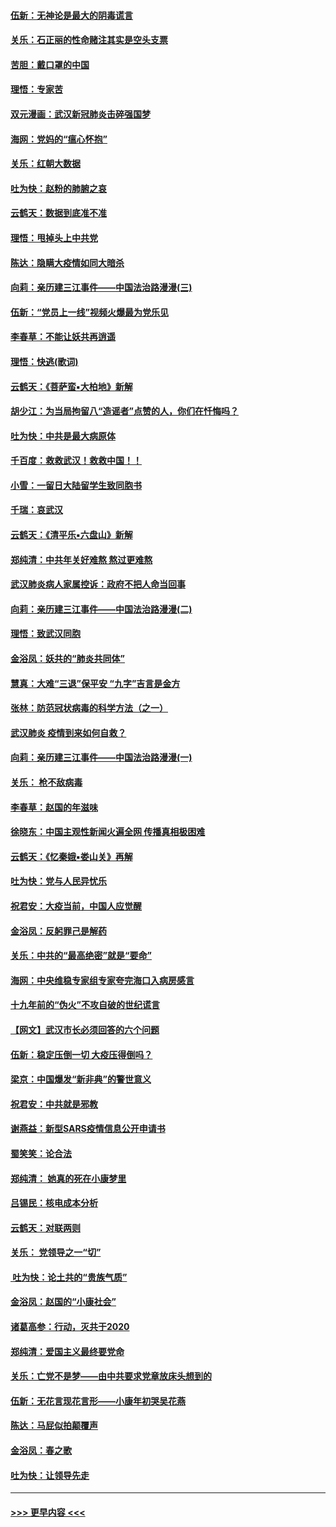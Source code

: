 #### [伍新：无神论是最大的阴毒谎言](../pages/nsc993/n11846129.md?t=02051833) 
#### [关乐：石正丽的性命赌注其实是空头支票](../pages/nsc993/n11846109.md?t=02051833) 
#### [苦胆：戴口罩的中国](../pages/nsc993/n11845576.md?t=02051833) 
#### [理悟：专家苦](../pages/nsc993/n11845564.md?t=02051833) 
#### [双元漫画：武汉新冠肺炎击碎强国梦](../pages/nsc993/n11843320.md?t=02051833) 
#### [海网：党妈的“瘟心怀抱”](../pages/nsc993/n11840740.md?t=02051833) 
#### [关乐：红朝大数据](../pages/nsc993/n11840675.md?t=02051833) 
#### [吐为快：赵粉的肺腑之哀](../pages/nsc993/n11840618.md?t=02051833) 
#### [云鹤天：数据到底准不准](../pages/nsc993/n11840325.md?t=02051833) 
#### [理悟：甩掉头上中共党](../pages/nsc993/n11838826.md?t=02051833) 
#### [陈达：隐瞒大疫情如同大暗杀](../pages/nsc993/n11838771.md?t=02051833) 
#### [向莉：亲历建三江事件——中国法治路漫漫(三)](../pages/nsc993/n11831825.md?t=02051833) 
#### [伍新：“党员上一线”视频火爆最为党乐见](../pages/nsc993/n11838200.md?t=02051833) 
#### [李春草：不能让妖共再逍遥](../pages/nsc993/n11838102.md?t=02051833) 
#### [理悟：快逃(歌词)](../pages/nsc993/n11838083.md?t=02051833) 
#### [云鹤天：《菩萨蛮▪大柏地》新解](../pages/nsc993/n11838059.md?t=02051833) 
#### [胡少江：为当局拘留八“造谣者”点赞的人，你们在忏悔吗？](../pages/nsc993/n11836801.md?t=02051833) 
#### [吐为快：中共是最大病原体](../pages/nsc993/n11836748.md?t=02051833) 
#### [千百度：救救武汉！救救中国！！](../pages/nsc993/n11836145.md?t=02051833) 
#### [小雪：一留日大陆留学生致同胞书](../pages/nsc993/n11834624.md?t=02051833) 
#### [千瑞：哀武汉](../pages/nsc993/n11833647.md?t=02051833) 
#### [云鹤天：《清平乐▪六盘山》新解](../pages/nsc993/n11833611.md?t=02051833) 
#### [郑纯清：中共年关好难熬 熬过更难熬](../pages/nsc993/n11833489.md?t=02051833) 
#### [武汉肺炎病人家属控诉：政府不把人命当回事](../pages/nsc993/n11833205.md?t=02051833) 
#### [向莉：亲历建三江事件——中国法治路漫漫(二)](../pages/nsc993/n11829102.md?t=02051833) 
#### [理悟：致武汉同胞](../pages/nsc993/n11831522.md?t=02051833) 
#### [金浴凤：妖共的“肺炎共同体”](../pages/nsc993/n11829448.md?t=02051833) 
#### [慧真：大难“三退”保平安 “九字”吉言是金方](../pages/nsc993/n11829501.md?t=02051833) 
#### [张林：防范冠状病毒的科学方法（之一）](../pages/nsc993/n11828618.md?t=02051833) 
#### [武汉肺炎 疫情到来如何自救？](../pages/nsc993/n11827632.md?t=02051833) 
#### [向莉：亲历建三江事件——中国法治路漫漫(一)](../pages/nsc993/n11827190.md?t=02051833) 
#### [关乐： 枪不敌病毒](../pages/nsc993/n11826746.md?t=02051833) 
#### [李春草：赵国的年滋味](../pages/nsc993/n11826321.md?t=02051833) 
#### [徐晓东：中国主观性新闻火遍全网 传播真相极困难](../pages/nsc993/n11826508.md?t=02051833) 
#### [云鹤天：《忆秦娥▪娄山关》再解](../pages/nsc993/n11824682.md?t=02051833) 
#### [吐为快：党与人民异忧乐](../pages/nsc993/n11824660.md?t=02051833) 
#### [祝君安：大疫当前，中国人应觉醒](../pages/nsc993/n11821946.md?t=02051833) 
#### [金浴凤：反躬罪己是解药](../pages/nsc993/n11820280.md?t=02051833) 
#### [关乐：中共的“最高绝密”就是“要命”](../pages/nsc993/n11816946.md?t=02051833) 
#### [海网：中央维稳专家组专家夸完海口入病房感言](../pages/nsc993/n11815138.md?t=02051833) 
#### [十九年前的“伪火”不攻自破的世纪谎言](../pages/nsc993/n11813238.md?t=02051833) 
#### [【网文】武汉市长必须回答的六个问题](../pages/nsc993/n11813848.md?t=02051833) 
#### [伍新：稳定压倒一切 大疫压得倒吗？](../pages/nsc993/n11812634.md?t=02051833) 
#### [梁京：中国爆发“新非典”的警世意义](../pages/nsc993/n11812554.md?t=02051833) 
#### [祝君安：中共就是邪教](../pages/nsc993/n11812431.md?t=02051833) 
#### [谢燕益：新型SARS疫情信息公开申请书](../pages/nsc993/n11808840.md?t=02051833) 
#### [蜀笑笑：论合法](../pages/nsc993/n11808064.md?t=02051833) 
#### [郑纯清： 她真的死在小康梦里](../pages/nsc993/n11806623.md?t=02051833) 
#### [吕锡民：核电成本分析](../pages/nsc993/n11806284.md?t=02051833) 
#### [云鹤天：对联两则](../pages/nsc993/n11805957.md?t=02051833) 
#### [关乐： 党领导之一“切”](../pages/nsc993/n11804505.md?t=02051833) 
#### [ 吐为快：论土共的“贵族气质”](../pages/nsc993/n11804490.md?t=02051833) 
#### [金浴凤：赵国的“小康社会”](../pages/nsc993/n11804452.md?t=02051833) 
#### [诸葛高参：行动，灭共于2020](../pages/nsc993/n11804120.md?t=02051833) 
#### [郑纯清：爱国主义最终要党命](../pages/nsc993/n11802197.md?t=02051833) 
#### [关乐：亡党不是梦——由中共要求党章放床头想到的](../pages/nsc993/n11802156.md?t=02051833) 
#### [伍新：无花言现花言形——小康年初哭吴花燕](../pages/nsc993/n11800044.md?t=02051833) 
#### [陈达：马屁似拍颠覆声](../pages/nsc993/n11800010.md?t=02051833) 
#### [金浴凤：春之歌](../pages/nsc993/n11797687.md?t=02051833) 
#### [吐为快：让领导先走](../pages/nsc993/n11797512.md?t=02051833) 

----
#### [ >>> 更早内容 <<< ](../indexes/nsc993-earlier.md)
